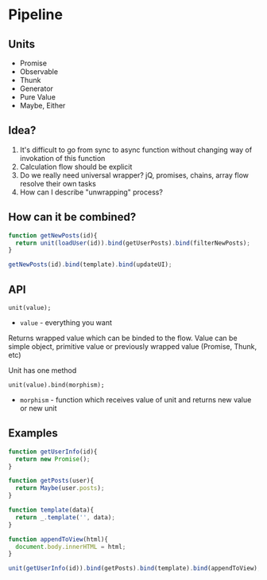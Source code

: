 # Pipeline

## Units

 - Promise
 - Observable
 - Thunk
 - Generator
 - Pure Value
 - Maybe, Either

## Idea?

 1. It's difficult to go from sync to async function without changing way of invokation of this function
 2. Calculation flow should be explicit
 3. Do we really need universal wrapper? jQ, promises, chains, array flow resolve their own tasks
 4. How can I describe "unwrapping" process?

## How can it be combined?

```javascript
function getNewPosts(id){
  return unit(loadUser(id)).bind(getUserPosts).bind(filterNewPosts);
}

getNewPosts(id).bind(template).bind(updateUI);
```

## API

    unit(value);

 * `value` - everything you want

Returns wrapped value which can be binded to the flow. Value can be simple object, primitive value or previously wrapped value (Promise, Thunk, etc)

Unit has one method

    unit(value).bind(morphism);

 * `morphism` - function which receives value of unit and returns new value or new unit

## Examples

```javascript
function getUserInfo(id){
  return new Promise();
}

function getPosts(user){
  return Maybe(user.posts);
}

function template(data){
  return _.template('', data);
}

function appendToView(html){
  document.body.innerHTML = html;
}

unit(getUserInfo(id)).bind(getPosts).bind(template).bind(appendToView);
```
